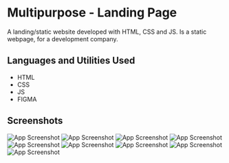 
# Multipurpose - Landing Page

A landing/static website developed with HTML, CSS and JS. Is a static webpage, for a development company.


## Languages and Utilities Used

- HTML
- CSS
- JS
- FIGMA


## Screenshots

![App Screenshot](<img width="948" alt="Screenshot 2023-04-13 212510" src="https://user-images.githubusercontent.com/116200199/231873756-7b055bc8-4028-4156-93a2-5fc9aac2bfcd.png">)
![App Screenshot](<img width="947" alt="Screenshot 2023-04-13 212547" src="https://user-images.githubusercontent.com/116200199/231874242-b386fd68-7ddb-4969-b9f0-94e3e6b7434a.png">)
![App Screenshot](<img width="946" alt="Screenshot 2023-04-13 212606" src="https://user-images.githubusercontent.com/116200199/231874343-cd7ef49b-701c-46a6-b2bd-2f8e0e172f87.png">)
![App Screenshot](https://via.placeholder.com/468x300?text=App+Screenshot+Here)
![App Screenshot](https://via.placeholder.com/468x300?text=App+Screenshot+Here)
![App Screenshot](https://via.placeholder.com/468x300?text=App+Screenshot+Here)
![App Screenshot](https://via.placeholder.com/468x300?text=App+Screenshot+Here)
![App Screenshot](https://via.placeholder.com/468x300?text=App+Screenshot+Here)
![App Screenshot](https://via.placeholder.com/468x300?text=App+Screenshot+Here)

